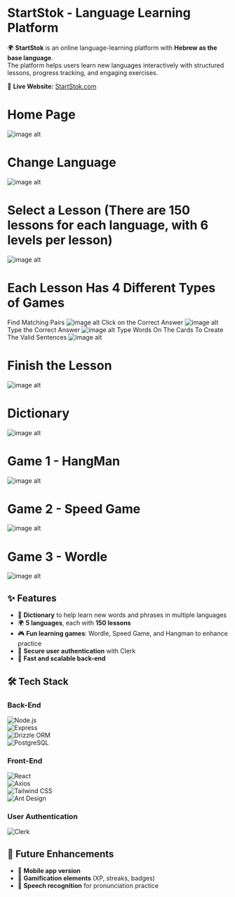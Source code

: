 # StartStok - Language Learning Platform

🌍 **StartStok** is an online language-learning platform with **Hebrew as the base language**.  
The platform helps users learn new languages interactively with structured lessons, progress tracking, and engaging exercises.

🔗 **Live Website:** [StartStok.com](https://www.startstok.com/)

# Home Page
![image alt](https://github.com/GilEtzioni/starts-tok/blob/main/images/1-home-page.jpg?raw=true)

# Change Language
![image alt](https://github.com/GilEtzioni/starts-tok/blob/main/images/2-change-language.jpg?raw=true)

# Select a Lesson (There are 150 lessons for each language, with 6 levels per lesson)
![image alt](https://github.com/GilEtzioni/starts-tok/blob/main/images/3-select-lesson.jpg?raw=true)

# Each Lesson Has 4 Different Types of Games
Find Matching Pairs
![image alt](https://github.com/GilEtzioni/starts-tok/blob/main/images/4-lesson-1.jpg?raw=true)
Click on the Correct Answer
![image alt](https://github.com/GilEtzioni/starts-tok/blob/main/images/5-lesson-2.jpg?raw=true)
Type the Correct Answer
![image alt](https://github.com/GilEtzioni/starts-tok/blob/main/images/6-lesson-3.jpg?raw=true)
Type Words On The Cards To Create The Valid Sentences
![image alt](https://github.com/GilEtzioni/starts-tok/blob/main/images/7-lesson-4.jpg?raw=true)

# Finish the Lesson
![image alt](https://github.com/GilEtzioni/starts-tok/blob/main/images/8-end-lesson.jpg?raw=true)

# Dictionary
![image alt](https://github.com/GilEtzioni/starts-tok/blob/main/images/7-dictionary.jpg?raw=true)

# Game 1 - HangMan
![image alt](https://github.com/GilEtzioni/starts-tok/blob/main/images/9-hangman.jpg?raw=true)

# Game 2 - Speed Game
![image alt](https://github.com/GilEtzioni/starts-tok/blob/main/images/10-speed-game.jpg?raw=true)

# Game 3 - Wordle
![image alt](https://github.com/GilEtzioni/starts-tok/blob/main/images/11-wordle.jpg?raw=true)

## ✨ Features
- 📖 **Dictionary** to help learn new words and phrases in multiple languages  
- 🌍 **5 languages**, each with **150 lessons**  
- 🎮 **Fun learning games**: Wordle, Speed Game, and Hangman to enhance practice  
- 🔐 **Secure user authentication** with Clerk  
- 🚀 **Fast and scalable back-end**  

## 🛠️ Tech Stack

### **Back-End**  
![Node.js](https://img.shields.io/badge/Node.js-339933?style=for-the-badge&logo=node.js&logoColor=white)  
![Express](https://img.shields.io/badge/Express-000000?style=for-the-badge&logo=express&logoColor=white)  
![Drizzle ORM](https://img.shields.io/badge/Drizzle-FFCA28?style=for-the-badge)  
![PostgreSQL](https://img.shields.io/badge/PostgreSQL-336791?style=for-the-badge&logo=postgresql&logoColor=white)  

### **Front-End**  
![React](https://img.shields.io/badge/React-61DAFB?style=for-the-badge&logo=react&logoColor=black)  
![Axios](https://img.shields.io/badge/Axios-5A29E4?style=for-the-badge)  
![Tailwind CSS](https://img.shields.io/badge/Tailwind_CSS-38B2AC?style=for-the-badge&logo=tailwind-css&logoColor=white)  
![Ant Design](https://img.shields.io/badge/Ant_Design-0170FE?style=for-the-badge&logo=ant-design&logoColor=white)  

### **User Authentication**  
![Clerk](https://img.shields.io/badge/Clerk-302E42?style=for-the-badge)  

## 🎯 Future Enhancements
- 📱 **Mobile app version**  
- 🔢 **Gamification elements** (XP, streaks, badges)  
- 🎤 **Speech recognition** for pronunciation practice  
